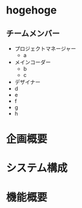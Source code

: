 # hogehoge
## チームメンバー
- プロジェクトマネージャー
	- a
- メインコーダー
	- b
	- c
- デザイナー
- d
- e
- f
- g
- h

# 企画概要
# システム構成 
# 機能概要
# 

